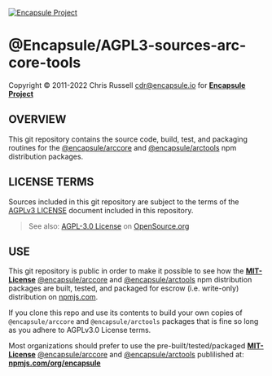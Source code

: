 [![Encapsule Project](https://encapsule.io/images/blue-burst-encapsule.io-icon-72x72.png "Encapsule Project")](https://encapsule.io)

# @Encapsule/AGPL3-sources-arc-core-tools

Copyright &copy; 2011-2022 Chris Russell <cdr@encapsule.io> for **[Encapsule Project](https://encapsule.io)**

## OVERVIEW

This git repository contains the source code, build, test, and packaging routines for the [@encapsule/arccore](https://www.npmjs.com/package/@encapsule/arccore) and [@encapsule/arctools](https://www.npmjs.com/package/@encapsule/arctools) npm distribution packages.

## LICENSE TERMS

Sources included in this git repository are subject to the terms of the [AGPLv3 LICENSE](./LICENSE) document included in this repository.

> See also: [AGPL-3.0 License](https://opensource.org/licenses/AGPL-3.0) on [OpenSource.org](https://opensource.org)

## USE

This git repository is public in order to make it possible to see how the [**MIT-License**](https://opensource.org/licenses/MIT) [@encapsule/arccore](https://www.npmjs.com/package/@encapsule/arccore) and [@encapsule/arctools](https://www.npmjs.com/package/@encapsule/arctools) npm distribution packages are built, tested, and packaged for escrow (i.e. write-only) distribution on [npmjs.com](https://npmjs.com).

If you clone this repo and use its contents to build your own copies of `@encapsule/arccore` and `@encapsule/arctools` packages that is fine so long as you adhere to AGPLv3.0 License terms.

Most organizations should prefer to use the pre-built/tested/packaged [**MIT-License**](https://opensource.org/licenses/MIT) [@encapsule/arccore](https://www.npmjs.com/package/@encapsule/arccore) and [@encapsule/arctools](https://www.npmjs.com/package/@encapsule/arctools) publilished at: [**npmjs.com/org/encapsule**](https://www.npmjs.com/org/encapsule)

